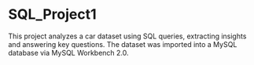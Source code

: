 # SQL_Project1
This project analyzes a car dataset using SQL queries, extracting insights and answering key questions. The dataset was imported into a MySQL database via MySQL Workbench 2.0.
